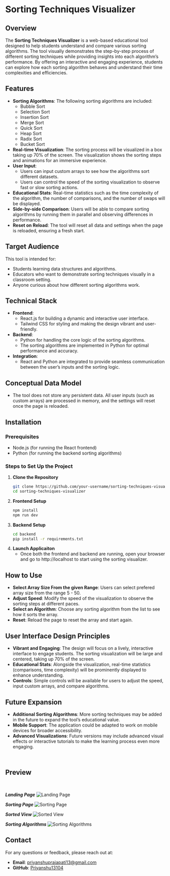 # Sorting Techniques Visualizer

## Overview

The **Sorting Techniques Visualizer** is a web-based educational tool designed to help students understand and compare various sorting algorithms. The tool visually demonstrates the step-by-step process of different sorting techniques while providing insights into each algorithm’s performance. By offering an interactive and engaging experience, students can explore how each sorting algorithm behaves and understand their time complexities and efficiencies.

## Features

- **Sorting Algorithms**: The following sorting algorithms are included:
  - Bubble Sort
  - Selection Sort
  - Insertion Sort
  - Merge Sort
  - Quick Sort
  - Heap Sort
  - Radix Sort
  - Bucket Sort
- **Real-time Visualization**: The sorting process will be visualized in a box taking up 70% of the screen. The visualization shows the sorting steps and animations for an immersive experience.
- **User Input**: 
  - Users can input custom arrays to see how the algorithms sort different datasets.
  - Users can control the speed of the sorting visualization to observe fast or slow sorting actions.
- **Educational Stats**: Real-time statistics such as the time complexity of the algorithm, the number of comparisons, and the number of swaps will be displayed.
- **Side-by-side Comparison**: Users will be able to compare sorting algorithms by running them in parallel and observing differences in performance.
- **Reset on Reload**: The tool will reset all data and settings when the page is reloaded, ensuring a fresh start.

## Target Audience

This tool is intended for:
- Students learning data structures and algorithms.
- Educators who want to demonstrate sorting techniques visually in a classroom setting.
- Anyone curious about how different sorting algorithms work.

## Technical Stack

- **Frontend**: 
  - React.js for building a dynamic and interactive user interface.
  - Tailwind CSS for styling and making the design vibrant and user-friendly.
- **Backend**:
  - Python for handling the core logic of the sorting algorithms.
  - The sorting algorithms are implemented in Python for optimal performance and accuracy.
- **Integration**: 
  - React and Python are integrated to provide seamless communication between the user’s inputs and the sorting logic.

## Conceptual Data Model

- The tool does not store any persistent data. All user inputs (such as custom arrays) are processed in memory, and the settings will reset once the page is reloaded.

## Installation

### Prerequisites

- Node.js (for running the React frontend)
- Python (for running the backend sorting algorithms)

### Steps to Set Up the Project

1. **Clone the Repository**
   ```bash
   git clone https://github.com/your-username/sorting-techniques-visualizer.git
   cd sorting-techniques-visualizer

2. **Frontend Setup**
   ```bash
   npm install
   npm run dev

3. **Backend Setup**
   ```bash
   cd backend
   pip install -r requirements.txt

4. **Launch Applicaiton**
    - Once both the frontend and backend are running, open your browser and go to http://localhost to start using the sorting visualizer.

## How to Use

- **Select Array Size From the given Range**: Users can select prefered array size from the range 5 - 50.
- **Adjust Speed**: Modify the speed of the visualization to observe the sorting steps at different paces.
- **Select an Algorithm**: Choose any sorting algorithm from the list to see how it sorts the array.
- **Reset**: Reload the page to reset the array and start again.

## User Interface Design Principles

- **Vibrant and Engaging**: The design will focus on a lively, interactive interface to engage students. The sorting visualization will be large and centered, taking up 70% of the screen.
- **Educational Stats**: Alongside the visualization, real-time statistics (comparisons, time complexity) will be prominently displayed to enhance understanding.
- **Controls**: Simple controls will be available for users to adjust the speed, input custom arrays, and compare algorithms.

## Future Expansion

- **Additional Sorting Algorithms**: More sorting techniques may be added in the future to expand the tool’s educational value.
- **Mobile Support**: The application could be adapted to work on mobile devices for broader accessibility.
- **Advanced Visualizations**: Future versions may include advanced visual effects or interactive tutorials to make the learning process even more engaging.
<br>

## Preview
<br>

***Landing Page***
![Landing Page](./public/Landing%20page.png)
<br>

***Sorting Page***
![Sorting Page](./public/sorting%20page.png)
<br>

***Sorted View***
![Sorted View](./public/Sorted%20view.png)
<br>

***Sorting Algorithms***
![Sorting Algorithms](./public/Sorting%20algorithms.png)

## Contact

For any questions or feedback, please reach out at:

- **Email**: priyanshuprajapati13@gmail.com
- **GitHub**: [Priyanshu13104](https://github.com/Priyanshu13104)


